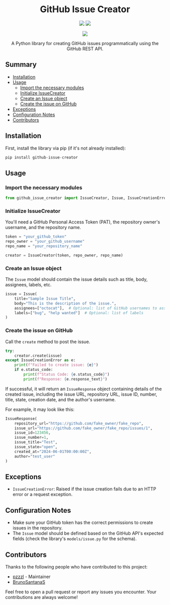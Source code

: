 
<h1 align="center">GitHub Issue Creator</h1>

<p align="center">
<img src="https://img.shields.io/badge/version-0.2.2-blue">
<img src="https://img.shields.io/badge/tests-passing-green">
</p>

<p align="center">
<img src="https://user-images.githubusercontent.com/22751162/122999697-38f24280-d374-11eb-970b-f0156d026d88.png">
</p>

<p align="center">
A Python library for creating GitHub issues programmatically using the GitHub REST API.
</p>

## Summary

- [Installation](#installation)
- [Usage](#usage)
  - [Import the necessary modules](#import-the-necessary-modules)
  - [Initialize IssueCreator](#initialize-issuecreator)
  - [Create an Issue object](#create-an-issue-object)
  - [Create the issue on GitHub](#create-the-issue-on-github)
- [Exceptions](#Exceptions)
- [Configuration Notes](#configuration-notes)
- [Contributors](#contributors)


## Installation

First, install the library via pip (if it's not already installed):

```Python
pip install github-issue-creator
```

## Usage

### Import the necessary modules

```Python
from github_issue_creator import IssueCreator, Issue, IssueCreationError
```

### Initialize IssueCreator

You'll need a GitHub Personal Access Token (PAT), the repository owner's username, and the repository name.

```Python
token = "your_github_token"
repo_owner = "your_github_username"
repo_name = "your_repository_name"

creator = IssueCreator(token, repo_owner, repo_name)
```

### Create an Issue object

The `Issue` model should contain the issue details such as title, body, assignees, labels, etc.

```Python
issue = Issue(
    title="Sample Issue Title",
    body="This is the description of the issue.",
    assignees=["octocat"],  # Optional: list of GitHub usernames to assign
    labels=["bug", "help wanted"]  # Optional: list of labels
)
```

### Create the issue on GitHub

Call the `create` method to post the issue.

```Python
try:
    creator.create(issue)
except IssueCreationError as e:
    print(f"Failed to create issue: {e}")
    if e.status_code:
        print(f"Status Code: {e.status_code}")
        print(f"Response: {e.response_text}")
```

If successful, it will return an `IssueResponse` object containing details of the created issue, including the issue URL, repository URL, issue ID, number, title, state, creation date, and the author's username.

For example, it may look like this:

```Python
IssueResponse(
    repository_url="https://github.com/fake_owner/fake_repo",
    issue_url="https://github.com/fake_owner/fake_repo/issues/1",
    issue_id=123456,
    issue_number=1,
    issue_title="Test",
    issue_state="open",
    created_at="2024-06-01T00:00:00Z",
    author="test_user"
)
```

## Exceptions

- `IssueCreationError`: Raised if the issue creation fails due to an HTTP error or a request exception.

## Configuration Notes

- Make sure your GitHub token has the correct permissions to create issues in the repository.
- The `Issue` model should be defined based on the GitHub API's expected fields (check the library's `models/issue.py` for the schema).

## Contributors

Thanks to the following people who have contributed to this project:

- [pzzzl](https://github.com/pzzzl) - Maintainer
- [BrunoSantanaS](https://github.com/BrunoSantanaS)

Feel free to open a pull request or report any issues you encounter. Your contributions are always welcome!
